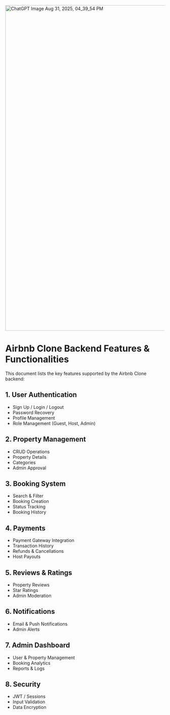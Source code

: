 
<img width="1536" height="1024" alt="ChatGPT Image Aug 31, 2025, 04_39_54 PM" src="https://github.com/user-attachments/assets/c17fb260-8f8b-41d1-a6d3-4f83b39b918a" />


# Airbnb Clone Backend Features & Functionalities

This document lists the key features supported by the Airbnb Clone backend:

## 1. User Authentication
- Sign Up / Login / Logout
- Password Recovery
- Profile Management
- Role Management (Guest, Host, Admin)

## 2. Property Management
- CRUD Operations
- Property Details
- Categories
- Admin Approval

## 3. Booking System
- Search & Filter
- Booking Creation
- Status Tracking
- Booking History

## 4. Payments
- Payment Gateway Integration
- Transaction History
- Refunds & Cancellations
- Host Payouts

## 5. Reviews & Ratings
- Property Reviews
- Star Ratings
- Admin Moderation

## 6. Notifications
- Email & Push Notifications
- Admin Alerts

## 7. Admin Dashboard
- User & Property Management
- Booking Analytics
- Reports & Logs

## 8. Security
- JWT / Sessions
- Input Validation
- Data Encryption

